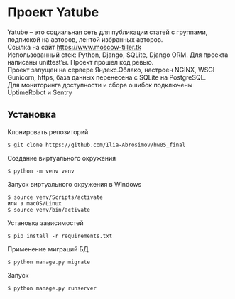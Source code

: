 # Проект Yatube 
Yatube – это социальная сеть для публикации статей с группами, подпиской на авторов, лентой избранных авторов. \
Ссылка на сайт https://www.moscow-tiller.tk \
Использованный стек: Python, Django, SQLite, Django ORM. Для проекта написаны unittest’ы. Проект прошел код ревью. \
Проект запущен на сервере Яндекс.Облако, настроен NGINX, WSGI Gunicorn, https, база данных перенесена с SQLite на PostgreSQL.\
Для мониторинга доступности и сбора ошибок подключены UptimeRobot и Sentry

## Установка
Клонировать репозиторий

    $ git clone https://github.com/Ilia-Abrosimov/hw05_final

Создание виртуального окружения

    $ python -m venv venv
  
Запуск виртуального окружения в Windows

    $ source venv/Scripts/activate
    или в macOS/Linux
    $ source venv/bin/activate 
   
Установка зависимостей

    $ pip install -r requirements.txt 

Применение миграций БД

    $ python manage.py migrate

Запуск

    $ python manage.py runserver
